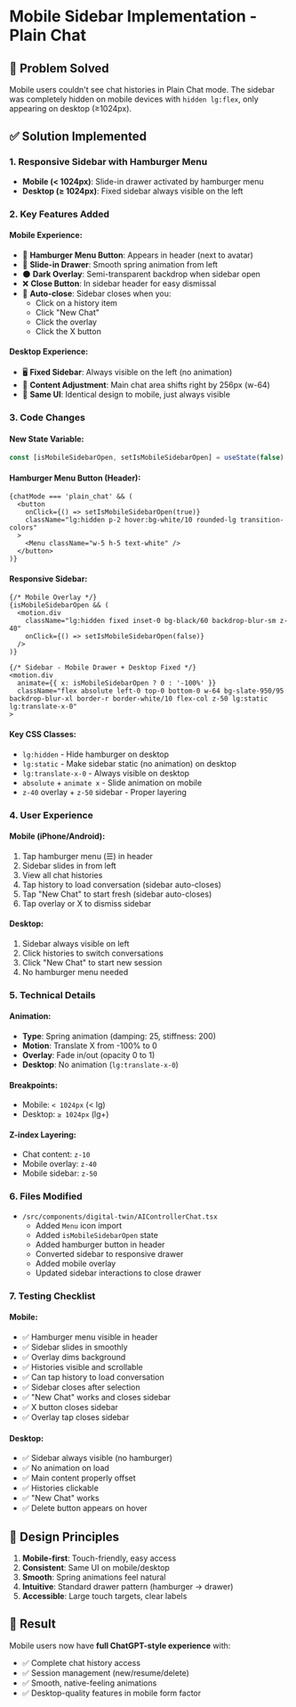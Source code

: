 # Mobile Sidebar Implementation - Plain Chat

## 🎯 Problem Solved
Mobile users couldn't see chat histories in Plain Chat mode. The sidebar was completely hidden on mobile devices with `hidden lg:flex`, only appearing on desktop (≥1024px).

## ✅ Solution Implemented

### 1. **Responsive Sidebar with Hamburger Menu**
- **Mobile (< 1024px)**: Slide-in drawer activated by hamburger menu
- **Desktop (≥ 1024px)**: Fixed sidebar always visible on the left

### 2. **Key Features Added**

#### Mobile Experience:
- 🍔 **Hamburger Menu Button**: Appears in header (next to avatar)
- 📱 **Slide-in Drawer**: Smooth spring animation from left
- 🌑 **Dark Overlay**: Semi-transparent backdrop when sidebar open
- ❌ **Close Button**: In sidebar header for easy dismissal
- 🎯 **Auto-close**: Sidebar closes when you:
  - Click on a history item
  - Click "New Chat"
  - Click the overlay
  - Click the X button

#### Desktop Experience:
- 🖥️ **Fixed Sidebar**: Always visible on the left (no animation)
- 📐 **Content Adjustment**: Main chat area shifts right by 256px (w-64)
- 🎨 **Same UI**: Identical design to mobile, just always visible

### 3. **Code Changes**

#### New State Variable:
```typescript
const [isMobileSidebarOpen, setIsMobileSidebarOpen] = useState(false)
```

#### Hamburger Menu Button (Header):
```tsx
{chatMode === 'plain_chat' && (
  <button
    onClick={() => setIsMobileSidebarOpen(true)}
    className="lg:hidden p-2 hover:bg-white/10 rounded-lg transition-colors"
  >
    <Menu className="w-5 h-5 text-white" />
  </button>
)}
```

#### Responsive Sidebar:
```tsx
{/* Mobile Overlay */}
{isMobileSidebarOpen && (
  <motion.div
    className="lg:hidden fixed inset-0 bg-black/60 backdrop-blur-sm z-40"
    onClick={() => setIsMobileSidebarOpen(false)}
  />
)}

{/* Sidebar - Mobile Drawer + Desktop Fixed */}
<motion.div
  animate={{ x: isMobileSidebarOpen ? 0 : '-100%' }}
  className="flex absolute left-0 top-0 bottom-0 w-64 bg-slate-950/95 backdrop-blur-xl border-r border-white/10 flex-col z-50 lg:static lg:translate-x-0"
>
```

#### Key CSS Classes:
- `lg:hidden` - Hide hamburger on desktop
- `lg:static` - Make sidebar static (no animation) on desktop
- `lg:translate-x-0` - Always visible on desktop
- `absolute` + `animate x` - Slide animation on mobile
- `z-40` overlay + `z-50` sidebar - Proper layering

### 4. **User Experience**

#### Mobile (iPhone/Android):
1. Tap hamburger menu (☰) in header
2. Sidebar slides in from left
3. View all chat histories
4. Tap history to load conversation (sidebar auto-closes)
5. Tap "New Chat" to start fresh (sidebar auto-closes)
6. Tap overlay or X to dismiss sidebar

#### Desktop:
1. Sidebar always visible on left
2. Click histories to switch conversations
3. Click "New Chat" to start new session
4. No hamburger menu needed

### 5. **Technical Details**

#### Animation:
- **Type**: Spring animation (damping: 25, stiffness: 200)
- **Motion**: Translate X from -100% to 0
- **Overlay**: Fade in/out (opacity 0 to 1)
- **Desktop**: No animation (`lg:translate-x-0`)

#### Breakpoints:
- Mobile: `< 1024px` (< lg)
- Desktop: `≥ 1024px` (lg+)

#### Z-index Layering:
- Chat content: `z-10`
- Mobile overlay: `z-40`
- Mobile sidebar: `z-50`

### 6. **Files Modified**
- `/src/components/digital-twin/AIControllerChat.tsx`
  - Added `Menu` icon import
  - Added `isMobileSidebarOpen` state
  - Added hamburger button in header
  - Converted sidebar to responsive drawer
  - Added mobile overlay
  - Updated sidebar interactions to close drawer

### 7. **Testing Checklist**

#### Mobile:
- ✅ Hamburger menu visible in header
- ✅ Sidebar slides in smoothly
- ✅ Overlay dims background
- ✅ Histories visible and scrollable
- ✅ Can tap history to load conversation
- ✅ Sidebar closes after selection
- ✅ "New Chat" works and closes sidebar
- ✅ X button closes sidebar
- ✅ Overlay tap closes sidebar

#### Desktop:
- ✅ Sidebar always visible (no hamburger)
- ✅ No animation on load
- ✅ Main content properly offset
- ✅ Histories clickable
- ✅ "New Chat" works
- ✅ Delete button appears on hover

## 🎨 Design Principles
1. **Mobile-first**: Touch-friendly, easy access
2. **Consistent**: Same UI on mobile/desktop
3. **Smooth**: Spring animations feel natural
4. **Intuitive**: Standard drawer pattern (hamburger → drawer)
5. **Accessible**: Large touch targets, clear labels

## 📱 Result
Mobile users now have **full ChatGPT-style experience** with:
- ✅ Complete chat history access
- ✅ Session management (new/resume/delete)
- ✅ Smooth, native-feeling animations
- ✅ Desktop-quality features in mobile form factor
